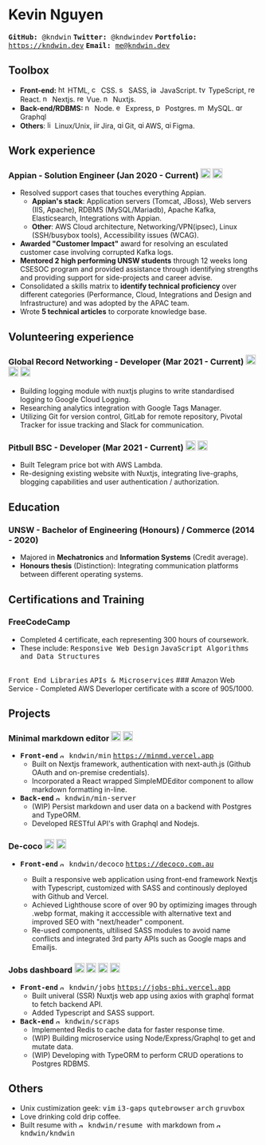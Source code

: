 # Kevin Nguyen
  <kbd> **GitHub:** @kndwin</kbd>
	<kbd> **Twitter:** @kndwindev</kbd>
	<kbd> **Portfolio:** https://kndwin.dev</kbd>
	<kbd> **Email:** me@kndwin.dev</kbd>

## Toolbox
- **Front-end:** 
  <img src="https://simpleicons.org/icons/html5.svg" alt="html5" height="15px"/> HTML, 
  <img src="https://simpleicons.org/icons/css3.svg" alt="css3" height="15px"/> CSS.
  <img src="https://simpleicons.org/icons/sass.svg" alt="sass" height="15px"/> SASS, 
  <img src="https://simpleicons.org/icons/javascript.svg" alt="javascript" height="15px"/> JavaScript.
  <img src="https://simpleicons.org/icons/typescript.svg" alt="typescript" height="15px"/> TypeScript, 
  <img src="https://simpleicons.org/icons/react.svg" alt="react" height="15px"/> React.
  <img src="https://simpleicons.org/icons/next-dot-js.svg" alt="nextjs" height="15px"/> Nextjs.
  <img src="https://simpleicons.org/icons/vue-dot-js.svg" alt="react" height="15px"/> Vue.
  <img src="https://simpleicons.org/icons/nuxt-dot-js.svg" alt="nextjs" height="15px"/> Nuxtjs.
- **Back-end/RDBMS:** 
  <img src="https://simpleicons.org/icons/node-dot-js.svg" alt="nodejs" height="15px"/> Node.
  <img src="https://simpleicons.org/icons/express.svg" alt="express" height="15px"/> Express,
  <img src="https://simpleicons.org/icons/postgresql.svg" alt="postgres" height="15px"/> Postgres.
  <img src="https://simpleicons.org/icons/mysql.svg" alt="mysql" height="15px"/> MySQL.
	<img src="https://simpleicons.org/icons/graphql.svg" alt="graphql" height="15px"/> Graphql
- **Others**: 
  <img src="https://simpleicons.org/icons/linux.svg" alt="linux" height="15px"/>Linux/Unix, 
  <img src="https://simpleicons.org/icons/jirasoftware.svg" alt="jira" height="15px"/>Jira,
  <img src="https://simpleicons.org/icons/git.svg" alt="git" height="15px"/>Git,
  <img src="https://simpleicons.org/icons/amazonaws.svg" alt="git" height="15px"/>AWS,
  <img src="https://simpleicons.org/icons/figma.svg" alt="git" height="15px"/>Figma.

## Work experience
### Appian - Solution Engineer (Jan 2020 - Current) <img src="https://simpleicons.org/icons/linux.svg" alt="linux" height="20px"/> <img src="https://simpleicons.org/icons/amazonaws.svg" alt="git" height="20px"/>
- Resolved support cases that touches everything Appian.
	- **Appian's stack**: Application servers (Tomcat, JBoss), Web servers (IIS, Apache), 
		RDBMS (MySQL/Mariadb), Apache Kafka, Elasticsearch, Integrations with Appian.
	- **Other**: AWS Cloud architecture, Networking/VPN(ipsec), Linux (SSH/busybox tools), Accessibility issues (WCAG). 
- **Awarded "Customer Impact"** award for resolving an esculated customer case involving corrupted Kafka logs.
- **Mentored 2 high performing UNSW students** through 12 weeks long CSESOC program and provided assistance through identifying strengths and providing support for side-projects and career advise.
- Consolidated a skills matrix to **identify technical proficiency** over different categories (Performance, Cloud, Integrations and Design and Infrastructure) and was adopted by the APAC team.
- Wrote **5 technical articles** to corporate knowledge base.

## Volunteering experience
### Global Record Networking - Developer (Mar 2021 - Current) <img src="https://simpleicons.org/icons/nuxt-dot-js.svg" alt="nextjs" height="20px"/> <img src="https://simpleicons.org/icons/googlecloud.svg" alt="googlecloud" height="20px"/>  <img src="https://simpleicons.org/icons/graphql.svg" alt="graphql" height="20px"/>
- Building logging module with nuxtjs plugins to write standardised logging to Google Cloud Logging.
- Researching analytics integration with Google Tags Manager.
- Utilizing Git for version control, GitLab for remote repository, Pivotal Tracker for issue tracking and Slack for communication.

### Pitbull BSC - Developer (Mar 2021 - Current) <img src="https://simpleicons.org/icons/nuxt-dot-js.svg" alt="nextjs" height="20px"/> <img src="https://simpleicons.org/icons/amazonaws.svg" alt="amazonaws" height="20px"/>  
- Built Telegram price bot with AWS Lambda.
- Re-designing existing website with Nuxtjs, integrating live-graphs, blogging capabilities and user authentication / authorization.

## Education
###  UNSW - Bachelor of Engineering (Honours) / Commerce (2014 - 2020)
- Majored in **Mechatronics** and **Information Systems** (Credit average).
- **Honours thesis** (Distinction): Integrating communication platforms between different operating systems.

<div style="page-break-before: always"></div>
<div style="page-break-after: always"></div>

## Certifications and Training
### FreeCodeCamp 
- Completed 4 certificate, each representing 300 hours of coursework.
- These include: 
<kbd>Responsive Web Design</kbd>
<kbd>JavaScript Algorithms and Data Structures</kbd>
<br />
<kbd>Front End Libraries</kbd>
<kbd>APIs & Microservices</kbd>
### Amazon Web Service
- Completed AWS Deverloper certificate with a score of 905/1000.

## Projects
### Minimal markdown editor <img src="https://simpleicons.org/icons/next-dot-js.svg" alt="nextjs" height="20px"></img> <img src="https://simpleicons.org/icons/sass.svg" alt="nodejs" height="20px"/> 
- <kbd>**Front-end**</kbd> <kbd><img src="https://simpleicons.org/icons/github.svg" alt="github" height="10px"/> kndwin/min</kbd> <kbd>https://minmd.vercel.app</kbd>
    - Built on Nextjs framework, authentication with next-auth.js (Github OAuth and on-premise credentials).
    - Incorporated a React wrapped SimpleMDEditor component to allow markdown formatting in-line.
- <kbd>**Back-end**</kbd>     <kbd><img src="https://simpleicons.org/icons/github.svg" alt="github" height="10px"/> kndwin/min-server</kbd>
    - (WIP) Persist markdown and user data on a backend with Postgres and TypeORM.
    - Developed RESTful API's with Graphql and Nodejs.

### De-coco <img src="https://simpleicons.org/icons/next-dot-js.svg" alt="nextjs" height="20px"/> <img src="https://simpleicons.org/icons/googlemaps.svg" alt="nextjs" height="20px"/> 
- <kbd>**Front-end**</kbd> <kbd><img src="https://simpleicons.org/icons/github.svg" alt="github" height="10px"/> kndwin/decoco</kbd> <kbd>https://decoco.com.au</kbd>

    -	Built a responsive web application using front-end framework Nextjs with Typescript, customized with SASS and continously deployed with Github and Vercel.
    - Achieved Lighthouse score of over 90 by optimizing images through .webp format, making it acccessible with alternative text and improved SEO with "next/header" component.
    - Re-used components, ultilised SASS modules to avoid name conflicts and integrated 3rd party APIs such as Google maps and Emailjs.

### Jobs dashboard <img src="https://simpleicons.org/icons/nuxt-dot-js.svg" alt="nextjs" height="20px"/> <img src="https://simpleicons.org/icons/node-dot-js.svg" alt="nodejs" height="20px"/> <img src="https://simpleicons.org/icons/redis.svg" alt="redis" height="20px"/> <img src="https://simpleicons.org/icons/postgresql.svg" alt="postgresql" height="20px"/>
- <kbd>**Front-end**</kbd> <kbd><img src="https://simpleicons.org/icons/github.svg" alt="github" height="10px"/> kndwin/jobs</kbd> <kbd>https://jobs-phi.vercel.app</kbd>
    - Built univeral (SSR) Nuxtjs web app using axios with graphql format to fetch backend API. 
    - Added Typescript and SASS support.
- <kbd>**Back-end**</kbd> <kbd><img src="https://simpleicons.org/icons/github.svg" alt="github" height="10px"/> kndwin/scraps</kbd>
    - Implemented Redis to cache data for faster response time.
    - (WIP) Building microservice using Node/Express/Graphql to get and mutate data.
    - (WIP) Developing with TypeORM to perform CRUD operations to Postgres RDBMS.

## Others
- Unix custimization geek: <kbd>vim</kbd> <kbd>i3-gaps</kbd> <kbd>qutebrowser</kbd> <kbd>arch</kbd> <kbd>gruvbox</kbd>
- Love drinking cold drip coffee.
-  Built resume with 
<kbd> <img src="https://simpleicons.org/icons/github.svg" alt="github" height="10px"/> kndwin/resume </kbd> with markdown from  <kbd> <img src="https://simpleicons.org/icons/github.svg" alt="github" height="10px"/> kndwin/kndwin </kbd>
